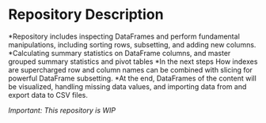 # Repository Description

*Repository includes inspecting DataFrames and perform fundamental manipulations, including sorting rows, subsetting, and adding new columns.
*Calculating summary statistics on DataFrame columns, and master grouped summary statistics and pivot tables
*In the next steps How indexes are supercharged row and column names can be combined with slicing for powerful DataFrame subsetting.
*At the end, DataFrames of the content will be visualized, handling missing data values, and importing data from and export data to CSV files.

*Important:*
_This repository is WIP_
